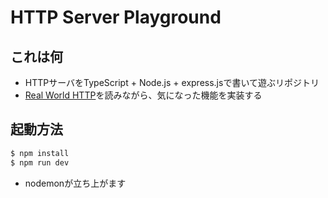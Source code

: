 # HTTP Server Playground

## これは何
- HTTPサーバをTypeScript + Node.js + express.jsで書いて遊ぶリポジトリ
- [Real World HTTP](https://www.oreilly.co.jp/books/9784873119038/)を読みながら、気になった機能を実装する

## 起動方法
```bash
$ npm install
$ npm run dev
```

- nodemonが立ち上がます